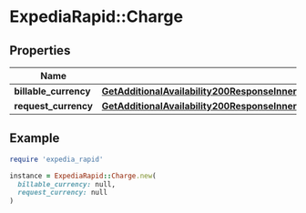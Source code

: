 # ExpediaRapid::Charge

## Properties

| Name | Type | Description | Notes |
| ---- | ---- | ----------- | ----- |
| **billable_currency** | [**GetAdditionalAvailability200ResponseInnerRoomsInnerRatesInnerOccupancyPricingValueTotalsInclusiveBillableCurrency**](GetAdditionalAvailability200ResponseInnerRoomsInnerRatesInnerOccupancyPricingValueTotalsInclusiveBillableCurrency.md) |  | [optional] |
| **request_currency** | [**GetAdditionalAvailability200ResponseInnerRoomsInnerRatesInnerOccupancyPricingValueTotalsInclusiveBillableCurrency**](GetAdditionalAvailability200ResponseInnerRoomsInnerRatesInnerOccupancyPricingValueTotalsInclusiveBillableCurrency.md) |  | [optional] |

## Example

```ruby
require 'expedia_rapid'

instance = ExpediaRapid::Charge.new(
  billable_currency: null,
  request_currency: null
)
```

